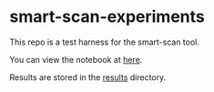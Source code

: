 # smart-scan-experiments

This repo is a test harness for the smart-scan tool.

You can view the notebook at [here](.analysis.ipynb).

Results are stored in the [results](.results/) directory.
